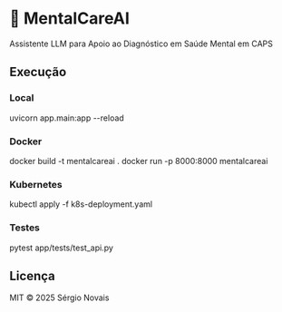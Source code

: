 # 🧠 MentalCareAI
Assistente LLM para Apoio ao Diagnóstico em Saúde Mental em CAPS

## Execução

### Local
uvicorn app.main:app --reload

### Docker
docker build -t mentalcareai .
docker run -p 8000:8000 mentalcareai

### Kubernetes
kubectl apply -f k8s-deployment.yaml

### Testes
pytest app/tests/test_api.py

## Licença
MIT © 2025 Sérgio Novais
